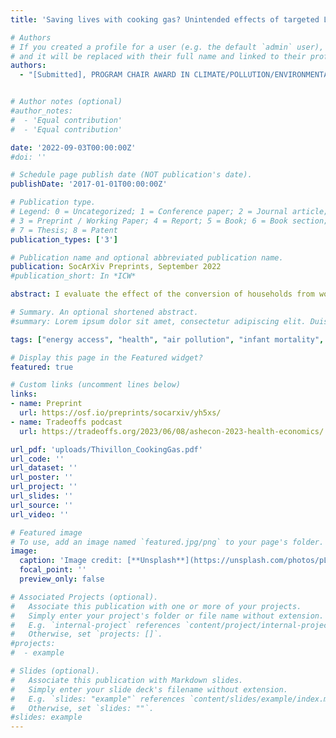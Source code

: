 ```yaml
---
title: 'Saving lives with cooking gas? Unintended effects of targeted LPG subsidies in Peru [Submitted]'

# Authors
# If you created a profile for a user (e.g. the default `admin` user), write the username (folder name) here
# and it will be replaced with their full name and linked to their profile.
authors:
  - "[Submitted], PROGRAM CHAIR AWARD IN CLIMATE/POLLUTION/ENVIRONMENTAL & HEALTH - ASHEcon CONFERENCE 2023"


# Author notes (optional)
#author_notes:
#  - 'Equal contribution'
#  - 'Equal contribution'

date: '2022-09-03T00:00:00Z'
#doi: ''

# Schedule page publish date (NOT publication's date).
publishDate: '2017-01-01T00:00:00Z'

# Publication type.
# Legend: 0 = Uncategorized; 1 = Conference paper; 2 = Journal article;
# 3 = Preprint / Working Paper; 4 = Report; 5 = Book; 6 = Book section;
# 7 = Thesis; 8 = Patent
publication_types: ['3']

# Publication name and optional abbreviated publication name.
publication: SocArXiv Preprints, September 2022
#publication_short: In *ICW*

abstract: I evaluate the effect of the conversion of households from wood-fuel cooking to liquefied petroleum gas (LPG) cooking on infant mortality using data from sixteen waves of Peru’s continuous Demographic and Health Survey. I exploit the sequential introduction of LPG subsidies targeting low-income households and compare early-treated districts to later or never treated districts using a staggered difference-in-difference estimation strategy. I find that infant mortality increased by 15% as a result of the massive fuel switch induced by the intervention, which corresponds to at least 6,600 additional infant deaths between 2010 and 2020. Subsidizing LPG also caused a higher incidence of symptoms of acute respiratory infections in children under five and of moderate or severe anemia among adult women, two conditions which are known to be induced by exposure to air pollution from cooking fuels. I show that these unexpected results are most likely explained by the fact that the switch to LPG led households which were previously cooking outdoors to start mainly cooking indoors, thus radically modifying the ventilation quality of their cooking area. These findings suggest that clean cooking interventions need to pay more attention to choices of cooking location and to cooking area ventilation.

# Summary. An optional shortened abstract.
#summary: Lorem ipsum dolor sit amet, consectetur adipiscing elit. Duis posuere tellus ac convallis placerat. Proin tincidunt magna sed ex sollicitudin condimentum.

tags: ["energy access", "health", "air pollution", "infant mortality", "cooking", "LPG", "Peru"]

# Display this page in the Featured widget?
featured: true

# Custom links (uncomment lines below)
links:
- name: Preprint
  url: https://osf.io/preprints/socarxiv/yh5xs/
- name: Tradeoffs podcast
  url: https://tradeoffs.org/2023/06/08/ashecon-2023-health-economics/

url_pdf: 'uploads/Thivillon_CookingGas.pdf'
url_code: ''
url_dataset: ''
url_poster: ''
url_project: ''
url_slides: ''
url_source: ''
url_video: ''

# Featured image
# To use, add an image named `featured.jpg/png` to your page's folder.
image:
  caption: 'Image credit: [**Unsplash**](https://unsplash.com/photos/pLCdAaMFLTE)'
  focal_point: ''
  preview_only: false

# Associated Projects (optional).
#   Associate this publication with one or more of your projects.
#   Simply enter your project's folder or file name without extension.
#   E.g. `internal-project` references `content/project/internal-project/index.md`.
#   Otherwise, set `projects: []`.
#projects:
#  - example

# Slides (optional).
#   Associate this publication with Markdown slides.
#   Simply enter your slide deck's filename without extension.
#   E.g. `slides: "example"` references `content/slides/example/index.md`.
#   Otherwise, set `slides: ""`.
#slides: example
---
```


